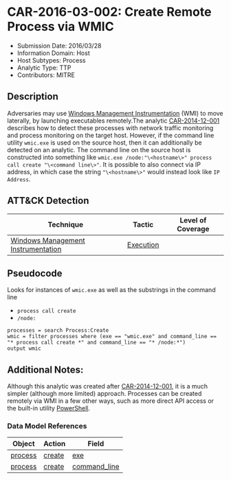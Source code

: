 # CAR-2016-03-002: Create Remote Process via WMIC
- Submission Date: 2016/03/28
- Information Domain: Host
- Host Subtypes: Process
- Analytic Type: TTP
- Contributors: MITRE

## Description
Adversaries may use [Windows Management Instrumentation](https://attack.mitre.org/techniques/T1047) (WMI) to move laterally, by launching executables remotely.The analytic [CAR-2014-12-001](CAR-2014-12-001.md) describes how to detect these processes with network traffic monitoring and process monitoring on the target host. However, if the command line utility `wmic.exe` is used on the source host, then it can additionally be detected on an analytic. The command line on the source host is constructed into something like `wmic.exe /node:"\<hostname\>" process call create "\<command line\>"`. It is possible to also connect via IP address, in which case the string `"\<hostname\>"` would instead look like `IP Address`. 

## ATT&CK Detection

|Technique |Tactic |Level of Coverage |
|---|---|---|
|[Windows Management Instrumentation](https://attack.mitre.org/techniques/T1047/)|[Execution](https://attack.mitre.org/tactics/TA0002)||



## Pseudocode
Looks for instances of `wmic.exe` as well as the substrings in the command line 
* `process call create`
* `/node:`

```
processes = search Process:Create
wmic = filter processes where (exe == "wmic.exe" and command_line == "* process call create *" and command_line == "* /node:*")
output wmic
```

## Additional Notes: 

Although this analytic was created after [CAR-2014-12-001](CAR-2014-12-001.md), it is a much simpler (although more limited) approach. Processes can be created remotely via WMI in a few other ways, such as more direct API access or the built-in utility [PowerShell](https://attack.mitre.org/T1086).


### Data Model References
|Object|Action|Field|
|---|---|---|
| [process](../data_model/process.md) | [create](../data_model/process.md#create) | [exe](../data_model/process.md#exe) |
| [process](../data_model/process.md) | [create](../data_model/process.md#create) | [command_line](../data_model/process.md#command_line) |
